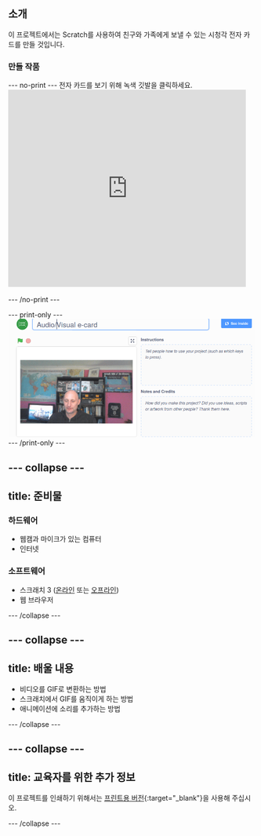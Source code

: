 ## 소개

이 프로젝트에서는 Scratch를 사용하여 친구와 가족에게 보낼 수 있는 시청각 전자 카드를 만들 것입니다.

### 만들 작품

--- no-print --- 전자 카드를 보기 위해 녹색 깃발을 클릭하세요. <iframe src="https://scratch.mit.edu/projects/419313682/embed" allowtransparency="true" width="485" height="402" frameborder="0" scrolling="no" allowfullscreen mark="crwd-mark"></iframe>

--- /no-print ---

--- print-only --- ![Complete project](images/showcase_static.png) --- /print-only ---

--- collapse ---
---
title: 준비물
---
### 하드웨어

- 웹캠과 마이크가 있는 컴퓨터
- 인터넷

### 소프트웨어

- 스크래치 3 ([온라인](http://rpf.io/scratchon) 또는 [오프라인](http://rpf.io/scratchoff))
- 웹 브라우저

--- /collapse ---

--- collapse ---
---
title: 배울 내용
---

- 비디오를 GIF로 변환하는 방법
- 스크래치에서 GIF를 움직이게 하는 방법
- 애니메이션에 소리를 추가하는 방법

--- /collapse ---

--- collapse ---
---
title: 교육자를 위한 추가 정보
---

이 프로젝트를 인쇄하기 위해서는 [프린트용 버전](https://projects.raspberrypi.org/en/projects/av-e-card/print){:target="_blank"}을 사용해 주십시오.

--- /collapse ---
